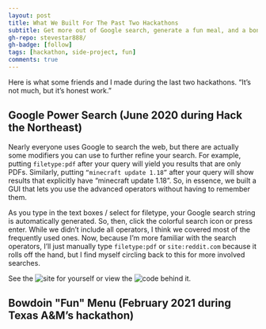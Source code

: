 ```yaml
---
layout: post
title: What We Built For The Past Two Hackathons
subtitle: Get more out of Google search, generate a fun meal, and a bonus project
gh-repo: stevestar888/
gh-badge: [follow]
tags: [hackathon, side-project, fun]
comments: true
---
```


Here is what some friends and I made during the last two hackathons. “It’s not much, but it’s honest work.” 

## Google Power Search (June 2020 during Hack the Northeast)
Nearly everyone uses Google to search the web, but there are actually some modifiers you can use to further refine your search. For example, putting `filetype:pdf` after your query will yield you results that are only PDFs. Similarly, putting `“minecraft update 1.18”` after your query will show results that explicitly have “minecraft update 1.18”. So, in essence, we built a GUI that lets you use the advanced operators without having to remember them. 

As you type in the text boxes / select for filetype, your Google search string is automatically generated. So, then, click the colorful search icon or press enter. While we didn’t include all operators, I think we covered most of the frequently used ones. Now, because I’m more familiar with the search operators, I’ll just manually type `filetype:pdf` or `site:reddit.com` because it rolls off the hand, but I find myself circling back to this for more involved searches.

See the ![site](http://google-power-search.rf.gd) for yourself or view the ![code](https://github.com/stevestar888/google-power-search) behind it.


## Bowdoin "Fun" Menu (February 2021 during Texas A&M’s hackathon)
